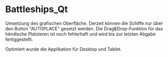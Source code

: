 Battleships_Qt
==============
Umsetzung des grafischen Oberfläche.
Derzeit können die Schiffe nur über den Button "AUTOPLACE" gesetzt werden.
Die Drag&Drop-Funktion für das händische Platzieren ist noch fehlerhaft und wird bis zur letzten Abgabe fertiggestellt.

Optimiert wurde die Applikation für Desktop und Tablet.
